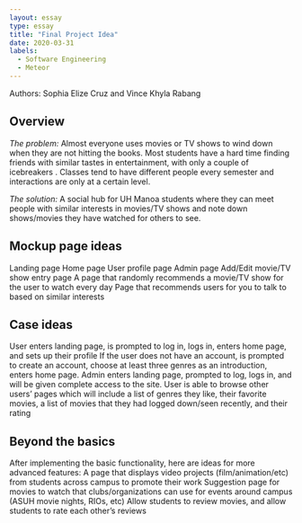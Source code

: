 ```yaml
---
layout: essay
type: essay
title: "Final Project Idea"
date: 2020-03-31
labels:
  - Software Engineering
  - Meteor
---
```

Authors: Sophia Elize Cruz and Vince Khyla Rabang

## Overview
*The problem:* Almost everyone uses movies or TV shows to wind down when they are not hitting the books. Most students have a hard time finding friends with similar tastes in entertainment, with only a couple of icebreakers  . Classes tend to have different people every semester and interactions are only at a certain level.

*The solution:* A social hub for UH Manoa students where they can meet people with similar interests in movies/TV shows and note down shows/movies they have watched for others to see.

## Mockup page ideas
Landing page
Home page
User profile page
Admin page
Add/Edit movie/TV show entry page
A page that randomly recommends a movie/TV show for the user to watch every day
Page that recommends users for you to talk to based on similar interests

## Case ideas
User enters landing page, is prompted to log in, logs in, enters home page, and sets up their profile
If the user does not have an account, is prompted to create an account, choose at least three genres as an introduction, enters home page.
Admin enters landing page, prompted to log, logs in, and will be given complete access to the site.
User is able to browse other users’ pages which will include a list of genres they like, their favorite movies, a list of movies that they had logged down/seen recently, and their rating


## Beyond the basics
After implementing the basic functionality, here are ideas for more advanced features:
A page that displays video projects (film/animation/etc) from students across campus to promote their work
Suggestion page for movies to watch that clubs/organizations can use for events around campus (ASUH movie nights, RIOs, etc)
Allow students to review movies, and allow students to rate each other’s reviews
